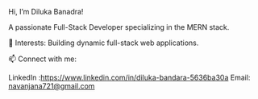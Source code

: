 Hi, I’m Diluka Banadra!

A passionate Full-Stack Developer specializing in the MERN stack.

🚀 Interests: Building dynamic full-stack web applications.

📫 Connect with me:

LinkedIn :https://www.linkedin.com/in/diluka-bandara-5636ba30a
Email: navanjana721@gmail.com

   




 
 

